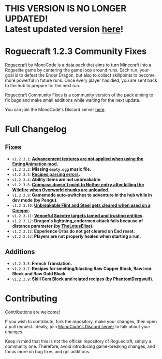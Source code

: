 # THIS VERSION IS NO LONGER UPDATED!<br/>Latest updated version [here](https://github.com/Franco227/Roguecraft-Community-Fixes/)!
# Roguecraft 1.2.3 Community Fixes
[Roguecraft](https://modrinth.com/datapack/rogue-craft) by MonoCode is a data pack that aims to turn Minecraft into a Roguelite game by centering the game loop around runs. Each run, your goal is to defeat the Ender Dragon, but also to collect skillpoints to become more powerful in future runs. Once every player has died, you are sent back to the hub to prepare for the next run.

Roguecraft Community Fixes is a community version of the pack aiming to fix bugs and make small additions while waiting for the next update.

You can join the MonoCode's Discord server [here](https://discord.gg/d5FxfTYUqQ).


# Full Changelog
## Fixes
- `v1.2.3.1`: **[Advancement textures are not applied when using the EatingAnimation mod](https://discord.com/channels/1114531442052059168/1256420376247013500).**
- `v1.2.3.2`: **Missing `empty.ogg` music file.**
- `v1.2.3.3`: **[Recipes parsing errors](https://discord.com/channels/1114531442052059168/1195827634941218826).**
- `v1.2.3.4`: **Ability items are not unbreakable.**
- `v1.2.3.6`: **[Compass doesn't point to Nether entry after killing the Wildfire when Overworld chunks are unloaded](https://discord.com/channels/1114531442052059168/1257161216866910289).**
- `v1.2.3.8`: **Gamemode auto-switches to adventure in the hub while in dev mode (by Pengu).**
- `v1.2.3.10`: **[Unbreakable Flint and Steel gets cleared when used on a Creeper](https://discord.com/channels/1114531442052059168/1252575711663755375).**
- `v1.2.3.11`: **[Vengeful Spectre targets tamed and trusting entities](https://discord.com/channels/1114531442052059168/1255982574493241435).**
- `v1.2.3.12`: **Dragon's lightning_endermen attack fails because of distance parameter (by [TheLotusElise](https://github.com/TheLotusElise)).**
- `v1.2.3.12`: **Experience Orbs do not get cleared on End reset.**
- `v1.2.3.13`: **Players are not properly healed when starting a run.**
## Additions
- `v1.2.3.5`: **French Translation.**
- `v1.2.3.7`: **Recipes for smelting/blasting Raw Copper Block, Raw Iron Block and Raw Gold Block.**
- `v1.2.3.9`: **Skill Gem Block and related recipes (by [PhantomDergwulf](https://github.com/PhantomDergwulf)).**


# Contributing
Contributions are welcome!

If you wish to contribute, fork the repository, make your changes, then open a pull request.
Ideally, join [MonoCode's Discord server](https://discord.gg/d5FxfTYUqQ) to talk about your changes.

Keep in mind that this is not the official repository of Roguecraft, simply a community one. Therefore, avoid introducing game-breaking changes, and focus more on bug fixes and qol additions.
